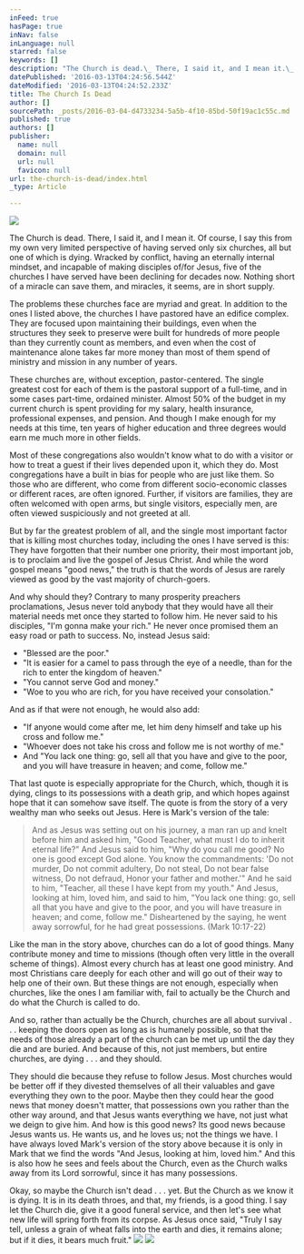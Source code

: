 ```yaml
---
inFeed: true
hasPage: true
inNav: false
inLanguage: null
starred: false
keywords: []
description: "The Church is dead.\_ There, I said it, and I mean it.\_ Of course, I say this from my own very limited perspective of having served only six churches, all but one of which is dying.\_ Wracked by conflict, having an eternally internal mindset, and incapable of making disciples of/for Jesus, five of the churches I have served have been declining for decades now.\_ Nothing short of a miracle can save them, and miracles, it seems, are in short supply."
datePublished: '2016-03-13T04:24:56.544Z'
dateModified: '2016-03-13T04:24:52.233Z'
title: The Church Is Dead
author: []
sourcePath: _posts/2016-03-04-d4733234-5a5b-4f10-85bd-50f19ac1c55c.md
published: true
authors: []
publisher:
  name: null
  domain: null
  url: null
  favicon: null
url: the-church-is-dead/index.html
_type: Article

---
```

![](https://the-grid-user-content.s3-us-west-2.amazonaws.com/15f40b6e-9087-4e46-a52c-4d38b03c088c.jpg)

The Church is dead.  There, I said it, and I mean it.  Of course, I say this from my own very limited perspective of having served only six churches, all but one of which is dying.  Wracked by conflict, having an eternally internal mindset, and incapable of making disciples of/for Jesus, five of the churches I have served have been declining for decades now.  Nothing short of a miracle can save them, and miracles, it seems, are in short supply.

The problems these churches face are myriad and great.  In addition to the ones I listed above, the churches I have pastored have an edifice complex.  They are focused upon maintaining their buildings, even when the structures they seek to preserve were built for hundreds of more people than they currently count as members, and even when the cost of maintenance alone takes far more money than most of them spend of ministry and mission in any number of years.

These churches are, without exception, pastor-centered.  The single greatest cost for each of them is the pastoral support of a full-time, and in some cases part-time, ordained minister.  Almost 50% of the budget in my current church is spent providing for my salary, health insurance, professional expenses, and pension.  And though I make enough for my needs at this time, ten years of higher education and three degrees would earn me much more in other fields.

Most of these congregations also wouldn't know what to do with a visitor or how to treat a guest if their lives depended upon it, which they do.  Most congregations have a built in bias for people who are just like them.  So those who are different, who come from different socio-economic classes or different races, are often ignored.  Further, if visitors are families, they are often welcomed with open arms, but single visitors, especially men, are often viewed suspiciously and not greeted at all.

But by far the greatest problem of all, and the single most important factor that is killing most churches today, including the ones I have served is this: They have forgotten that their number one priority, their most important job, is to proclaim and live the gospel of Jesus Christ.  And while the word gospel means "good news," the truth is that the words of Jesus are rarely viewed as good by the vast majority of church-goers.

And why should they?  Contrary to many prosperity preachers proclamations, Jesus never told anybody that they would have all their material needs met once they started to follow him.  He never said to his disciples, "I'm gonna make your rich."  He never once promised them an easy road or path to success.  No, instead Jesus said:

* "Blessed are the poor."
* "It is easier for a camel to pass through the eye of a needle, than for the rich to enter the kingdom of heaven."
* "You cannot serve God and money."
* "Woe to you who are rich, for you have received your consolation."

And as if that were not enough, he would also add:

* "If anyone would come after me, let him deny himself and take up his cross and follow me."
* "Whoever does not take his cross and follow me is not worthy of me."
* And "You lack one thing: go, sell all that you have and give to the poor, and you will have treasure in heaven; and come, follow me."

That last quote is especially appropriate for the Church, which, though it is dying, clings to its possessions with a death grip, and which hopes against hope that it can somehow save itself.  The quote is from the story of a very wealthy man who seeks out Jesus.  Here is Mark's version of the tale:

> And as Jesus was setting out on his journey, a man ran up and knelt before him and asked him, "Good Teacher, what must I do to inherit eternal life?" And Jesus said to him, "Why do you call me good? No one is good except God alone. You know the commandments: 'Do not murder, Do not commit adultery, Do not steal, Do not bear false witness, Do not defraud, Honor your father and mother.'" And he said to him, "Teacher, all these I have kept from my youth." And Jesus, looking at him, loved him, and said to him, "You lack one thing: go, sell all that you have and give to the poor, and you will have treasure in heaven; and come, follow me." Disheartened by the saying, he went away sorrowful, for he had great possessions. (Mark 10:17-22)

Like the man in the story above, churches can do a lot of good things.  Many contribute money and time to missions (though often very little in the overall scheme of things).  Almost every church has at least one good ministry. And most Christians care deeply for each other and will go out of their way to help one of their own.  But these things are not enough, especially when churches, like the ones I am familiar with, fail to actually be the Church and do what the Church is called to do.

And so, rather than actually be the Church, churches are all about survival . . . keeping the doors open as long as is humanely possible, so that the needs of those already a part of the church can be met up until the day they die and are buried.  And because of this, not just members, but entire churches, are dying . . . and they should.

They should die because they refuse to follow Jesus.  Most churches would be better off if they divested themselves of all their valuables and gave everything they own to the poor.  Maybe then they could hear the good news that money doesn't matter, that possessions own you rather than the other way around, and that Jesus wants everything we have, not just what we deign to give him.   And how is this good news?  Its good news because Jesus wants us.  He wants us, and he loves us; not the things we have.  I have always loved Mark's version of the story above because it is only in Mark that we find the words "And Jesus, looking at him, loved him."  And this is also how he sees and feels about the Church, even as the Church walks away from its Lord sorrowful, since it has many possessions.

Okay, so maybe the Church isn't dead . . . yet.  But the Church as we know it is dying.  It is in its death throes, and that, my friends, is a good thing. I say let the Church die, give it a good funeral service, and then let's see what new life will spring forth from its corpse.  As Jesus once said, "Truly I say tell, unless a grain of wheat falls into the earth and dies, it remains alone; but if it dies, it bears much fruit."
![](https://the-grid-user-content.s3-us-west-2.amazonaws.com/5f22f5ec-2663-4efb-aef2-b1de6f5c45f1.jpg)
![](https://the-grid-user-content.s3-us-west-2.amazonaws.com/134b1975-d9d3-4e22-8f41-ffb941fdc902.jpg)
